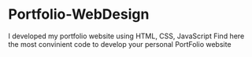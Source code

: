 # Portfolio-WebDesign
I developed my portfolio website using HTML, CSS, JavaScript
Find here the most convinient code to develop your personal PortFolio website
